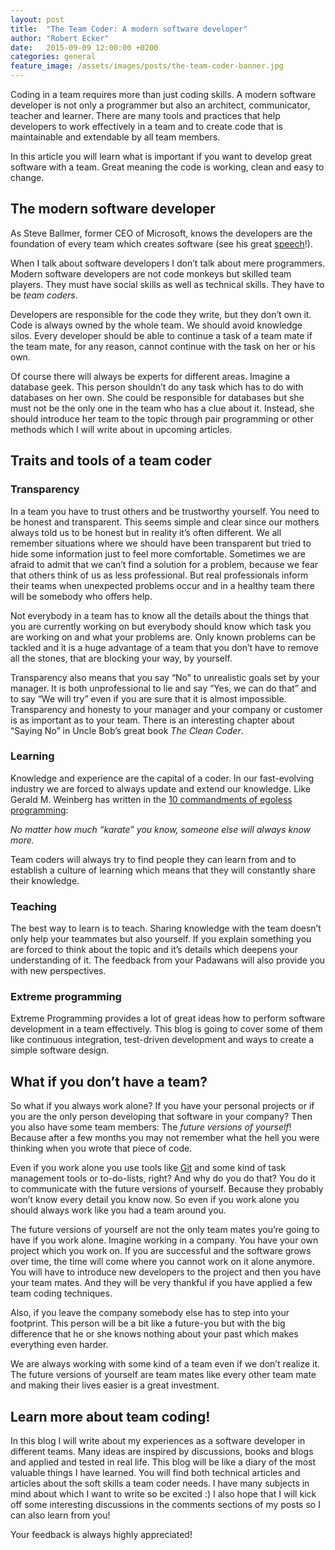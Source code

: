```yaml
---
layout: post
title:  "The Team Coder: A modern software developer"
author: "Robert Ecker"
date:   2015-09-09 12:00:00 +0200
categories: general
feature_image: /assets/images/posts/the-team-coder-banner.jpg
---
```


Coding in a team requires more than just coding skills. A modern software developer is not only a programmer but also an architect, communicator, teacher and learner. There are many tools and practices that help developers to work effectively in a team and to create code that is maintainable and extendable by all team members.

In this article you will learn what is important if you want to develop great software with a team. Great meaning the code is working, clean and easy to change.

## The modern software developer
As Steve Ballmer, former CEO of Microsoft, knows the developers are the foundation of every team which creates software (see his great [speech](https://www.youtube.com/watch?v=Vhh_GeBPOhs)!).

When I talk about software developers I don’t talk about mere programmers. Modern software developers are not code monkeys but skilled team players. They must have social skills as well as technical skills. They have to be *team coders*.

Developers are responsible for the code they write, but they don’t own it. Code is always owned by the whole team. We should avoid knowledge silos. Every developer should be able to continue a task of a team mate if the team mate, for any reason, cannot continue with the task on her or his own.

Of course there will always be experts for different areas. Imagine a database geek. This person shouldn’t do any task which has to do with databases on her own. She could be responsible for databases but she must not be the only one in the team who has a clue about it. Instead, she should introduce her team to the topic through pair programming or other methods which I will write about in upcoming articles.

## Traits and tools of a team coder

### Transparency
In a team you have to trust others and be trustworthy yourself. You need to be honest and transparent. This seems simple and clear since our mothers always told us to be honest but in reality it’s often different. We all remember situations where we should have been transparent but tried to hide some information just to feel more comfortable. Sometimes we are afraid to admit that we can’t find a solution for a problem, because we fear that others think of us as less professional. But real professionals inform their teams when unexpected problems occur and in a healthy team there will be somebody who offers help.

Not everybody in a team has to know all the details about the things that you are currently working on but everybody should know which task you are working on and what your problems are. Only known problems can be tackled and it is a huge advantage of a team that you don’t have to remove all the stones, that are blocking your way, by yourself.

Transparency also means that you say “No” to unrealistic goals set by your manager. It is both unprofessional to lie and say “Yes, we can do that” and to say “We will try” even if you are sure that it is almost impossible. Transparency and honesty to your manager and your company or customer is as important as to your team. There is an interesting chapter about “Saying No” in Uncle Bob’s great book *The Clean Coder*.

### Learning
Knowledge and experience are the capital of a coder. In our fast-evolving industry we are forced to always update and extend our knowledge. Like Gerald M. Weinberg has written in the [10 commandments of egoless programming](http://blog.codinghorror.com/the-ten-commandments-of-egoless-programming/):

*No matter how much “karate” you know, someone else will always know more.*

Team coders will always try to find people they can learn from and to establish a culture of learning which means that they will constantly share their knowledge.

### Teaching
The best way to learn is to teach. Sharing knowledge with the team doesn’t only help your teammates but also yourself. If you explain something you are forced to think about the topic and it’s details which deepens your understanding of it. The feedback from your Padawans will also provide you with new perspectives.

### Extreme programming
Extreme Programming provides a lot of great ideas how to perform software development in a team effectively. This blog is going to cover some of them like continuous integration, test-driven development and ways to create a simple software design.

## What if you don’t have a team?

So what if you always work alone? If you have your personal projects or if you are the only person developing that software in your company? Then you also have some team members: The *future versions of yourself*! Because after a few months you may not remember what the hell you were thinking when you wrote that piece of code.

Even if you work alone you use tools like [Git](https://git-scm.com/) and some kind of task management tools or to-do-lists, right? And why do you do that? You do it to communicate with the future versions of yourself. Because they probably won’t know every detail you know now. So even if you work alone you should always work like you had a team around you.

The future versions of yourself are not the only team mates you’re going to have if you work alone. Imagine working in a company. You have your own project which you work on. If you are successful and the software grows over time, the time will come where you cannot work on it alone anymore. You will have to introduce new developers to the project and then you have your team mates. And they will be very thankful if you have applied a few team coding techniques.

Also, if you leave the company somebody else has to step into your footprint. This person will be a bit like a future-you but with the big difference that he or she knows nothing about your past which makes everything even harder.

We are always working with some kind of a team even if we don’t realize it. The future versions of yourself are team mates like every other team mate and making their lives easier is a great investment.

## Learn more about team coding!
In this blog I will write about my experiences as a software developer in different teams. Many ideas are inspired by discussions, books and blogs and applied and tested in real life. This blog will be like a diary of the most valuable things I have learned. You will find both technical articles and articles about the soft skills a team coder needs. I have many subjects in mind about which I want to write so be excited :) I also hope that I will kick off some interesting discussions in the comments sections of my posts so I can also learn from you!

Your feedback is always highly appreciated!